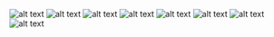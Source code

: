 ![alt text](https://github.com/MeganJard/RSHB_Project_Bogdanov_Jaroslav/blob/main/Content-based%20рекомендательная%20система%20для%20сервиса%20fbb23b8a6f7f435d937b5624b6f0cfa2/Content-based%20рекомендательная%20система%20для%20сервиса%20fbb23b8a6f7f435d937b5624b6f0cfa2-1.png](https://github.com/MeganJard/ROSSELCHOSBANKPROJ/blob/main/конкурсная%20работа/Конкурсная%20работа%20%20(2)/Конкурсная%20работа%20%20(2)-1.png)https://github.com/MeganJard/ROSSELCHOSBANKPROJ/blob/main/конкурсная%20работа/Конкурсная%20работа%20%20(2)/Конкурсная%20работа%20%20(2)-1.png)
![alt text](https://github.com/MeganJard/RSHB_Project_Bogdanov_Jaroslav/blob/main/Content-based%20рекомендательная%20система%20для%20сервиса%20fbb23b8a6f7f435d937b5624b6f0cfa2/Content-based%20рекомендательная%20система%20для%20сервиса%20fbb23b8a6f7f435d937b5624b6f0cfa2-1.png](https://github.com/MeganJard/ROSSELCHOSBANKPROJ/blob/main/конкурсная%20работа/Конкурсная%20работа%20%20(2)/Конкурсная%20работа%20%20(2)-1.png)https://github.com/MeganJard/ROSSELCHOSBANKPROJ/blob/main/конкурсная%20работа/Конкурсная%20работа%20%20(2)/Конкурсная%20работа%20%20(2)-2.png)
![alt text](https://github.com/MeganJard/RSHB_Project_Bogdanov_Jaroslav/blob/main/Content-based%20рекомендательная%20система%20для%20сервиса%20fbb23b8a6f7f435d937b5624b6f0cfa2/Content-based%20рекомендательная%20система%20для%20сервиса%20fbb23b8a6f7f435d937b5624b6f0cfa2-1.png](https://github.com/MeganJard/ROSSELCHOSBANKPROJ/blob/main/конкурсная%20работа/Конкурсная%20работа%20%20(2)/Конкурсная%20работа%20%20(2)-1.png)https://github.com/MeganJard/ROSSELCHOSBANKPROJ/blob/main/конкурсная%20работа/Конкурсная%20работа%20%20(2)/Конкурсная%20работа%20%20(2)-3.png)
![alt text](https://github.com/MeganJard/RSHB_Project_Bogdanov_Jaroslav/blob/main/Content-based%20рекомендательная%20система%20для%20сервиса%20fbb23b8a6f7f435d937b5624b6f0cfa2/Content-based%20рекомендательная%20система%20для%20сервиса%20fbb23b8a6f7f435d937b5624b6f0cfa2-1.png](https://github.com/MeganJard/ROSSELCHOSBANKPROJ/blob/main/конкурсная%20работа/Конкурсная%20работа%20%20(2)/Конкурсная%20работа%20%20(2)-1.png)https://github.com/MeganJard/ROSSELCHOSBANKPROJ/blob/main/конкурсная%20работа/Конкурсная%20работа%20%20(2)/Конкурсная%20работа%20%20(2)-4.png)
![alt text](https://github.com/MeganJard/RSHB_Project_Bogdanov_Jaroslav/blob/main/Content-based%20рекомендательная%20система%20для%20сервиса%20fbb23b8a6f7f435d937b5624b6f0cfa2/Content-based%20рекомендательная%20система%20для%20сервиса%20fbb23b8a6f7f435d937b5624b6f0cfa2-1.png](https://github.com/MeganJard/ROSSELCHOSBANKPROJ/blob/main/конкурсная%20работа/Конкурсная%20работа%20%20(2)/Конкурсная%20работа%20%20(2)-1.png)https://github.com/MeganJard/ROSSELCHOSBANKPROJ/blob/main/конкурсная%20работа/Конкурсная%20работа%20%20(2)/Конкурсная%20работа%20%20(2)-5.png)
![alt text](https://github.com/MeganJard/RSHB_Project_Bogdanov_Jaroslav/blob/main/Content-based%20рекомендательная%20система%20для%20сервиса%20fbb23b8a6f7f435d937b5624b6f0cfa2/Content-based%20рекомендательная%20система%20для%20сервиса%20fbb23b8a6f7f435d937b5624b6f0cfa2-1.png](https://github.com/MeganJard/ROSSELCHOSBANKPROJ/blob/main/конкурсная%20работа/Конкурсная%20работа%20%20(2)/Конкурсная%20работа%20%20(2)-1.png)https://github.com/MeganJard/ROSSELCHOSBANKPROJ/blob/main/конкурсная%20работа/Конкурсная%20работа%20%20(2)/Конкурсная%20работа%20%20(2)-6.png)
![alt text](https://github.com/MeganJard/RSHB_Project_Bogdanov_Jaroslav/blob/main/Content-based%20рекомендательная%20система%20для%20сервиса%20fbb23b8a6f7f435d937b5624b6f0cfa2/Content-based%20рекомендательная%20система%20для%20сервиса%20fbb23b8a6f7f435d937b5624b6f0cfa2-1.png](https://github.com/MeganJard/ROSSELCHOSBANKPROJ/blob/main/конкурсная%20работа/Конкурсная%20работа%20%20(2)/Конкурсная%20работа%20%20(2)-1.png)https://github.com/MeganJard/ROSSELCHOSBANKPROJ/blob/main/конкурсная%20работа/Конкурсная%20работа%20%20(2)/Конкурсная%20работа%20%20(2)-7.png)
![alt text](https://github.com/MeganJard/RSHB_Project_Bogdanov_Jaroslav/blob/main/Content-based%20рекомендательная%20система%20для%20сервиса%20fbb23b8a6f7f435d937b5624b6f0cfa2/Content-based%20рекомендательная%20система%20для%20сервиса%20fbb23b8a6f7f435d937b5624b6f0cfa2-1.png](https://github.com/MeganJard/ROSSELCHOSBANKPROJ/blob/main/конкурсная%20работа/Конкурсная%20работа%20%20(2)/Конкурсная%20работа%20%20(2)-1.png)https://github.com/MeganJard/ROSSELCHOSBANKPROJ/blob/main/конкурсная%20работа/Конкурсная%20работа%20%20(2)/Конкурсная%20работа%20%20(2)-8.png)
